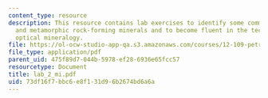 ```yaml
---
content_type: resource
description: This resource contains lab exercises to identify some common igneous
  and metamorphic rock-forming minerals and to become fluent in the techniques of
  optical mineralogy.
file: https://ol-ocw-studio-app-qa.s3.amazonaws.com/courses/12-109-petrology-fall-2005/73df16f7bbc6e8f131d96b2674bd6a6a_lab_2_mi.pdf
file_type: application/pdf
parent_uid: 475f89d7-044b-5978-ef28-6936e65fcc57
resourcetype: Document
title: lab_2_mi.pdf
uid: 73df16f7-bbc6-e8f1-31d9-6b2674bd6a6a
---
```

